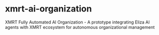 # xmrt-ai-organization
XMRT Fully Automated AI Organization - A prototype integrating Eliza AI agents with XMRT ecosystem for autonomous organizational management
